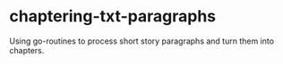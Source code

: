 # chaptering-txt-paragraphs
Using go-routines to process short story paragraphs and turn them into chapters.
